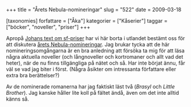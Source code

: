 +++
title = "Årets Nebula-nomineringar"
slug = "522"
date = 2009-03-18

[taxonomies]
forfattare = ["Åka"]
kategorier = ["Kåserier"]
taggar = ["böcker", "noveller", "priser"]
+++

Apropå <a href="http://vetsaga.se/?p=52">Johans text om sf-priser</a> har vi här borta i utlandet bestämt oss för att diskutera <a href="http://www.sfsignal.com/archives/2009/02/finalists-2008-nebula-awards/">årets Nebula-nomineringar</a>. Jag brukar tycka att de här nomineringsomgångarna är en bra anledning att försöka ta mig för att läsa några aktuella noveller (och långnoveller och kortromaner och allt vad det heter), när de nu finns tillgängliga på nätet och så. Har inte börjat ännu, får väl se vad jag biter i först. (Några åsikter om intressanta författare eller extra bra berättelser?)

Av de nominerade romanerna har jag faktiskt läst två (<em>Brasyl</em> och <em>Little Brother</em>). Jag kanske håller lite koll på fältet ändå, även om det inte alltid känns så.
